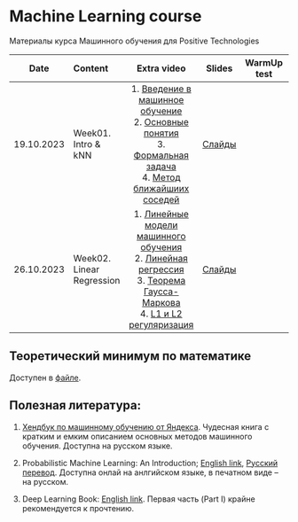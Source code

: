 # Machine Learning course

  

Материалы курса Машинного обучения для Positive Technologies


| Date | Content | Extra video | Slides | WarmUp test | HW | Deadline | Comments |
|:------:|:-----------------------|:----------------------------:|:------------:|:-----------------------:|:------------:|:------------:|:----------------------:|
| 19.10.2023 | Week01. Intro & kNN| 1. [Введение в машинное обучение](https://www.youtube.com/watch?v=4wBEb5AHaXQ)<br>2. [Основные понятия](https://www.youtube.com/watch?v=iOKM50P4_OA)<br>3. [Формальная задача](https://www.youtube.com/watch?v=zKBv_7ifIpY)<br>4. [Метод ближайшиих соседей](https://www.youtube.com/watch?v=dKRomMplMdA) | [Слайды](week0_01_intro/lect001_knn_intro.pdf) | | | 
| 26.10.2023 | Week02. Linear Regression| 1. [Линейные модели машинного обучения](https://www.youtube.com/watch?v=mRgPp_BeODQ)<br>2. [Линейная регрессия](https://www.youtube.com/watch?v=opdB7ePcPHU)<br>3. [Теорема Гаусса-Маркова](https://www.youtube.com/watch?v=C5MkZVEHoII)<br>4. [L1 и L2 регуляризация](https://www.youtube.com/watch?v=P0RQyTO0V58) | [Слайды](week0_02_linear_reg/lect002_linear_regression.pdf) | | |

## Теоретический минимум по математике

Доступен в [файле](./prerequisites.md).

  

## Полезная литература:

1. [Хендбук по машинному обучению от Яндекса](https://academy.yandex.ru/dataschool/book). Чудесная книга с кратким и емким описанием основных методов машинного обучения. Доступна на русском языке.

2. Probabilistic Machine Learning: An Introduction; [English link](https://probml.github.io/pml-book/book1.html), [Русский перевод](https://dmkpress.com/catalog/computer/data/978-5-93700-119-1/). Доступна онлай на анлгийском языке, в печатном виде – на русском.

3. Deep Learning Book: [English link](https://www.deeplearningbook.org/). Первая часть (Part I) крайне рекомендуется к прочтению.